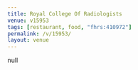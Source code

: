```yaml
---
title: Royal College Of Radiologists
venue: v15953
tags: [restaurant, food, "fhrs:410972"]
permalink: /v/15953/
layout: venue
---
```

null